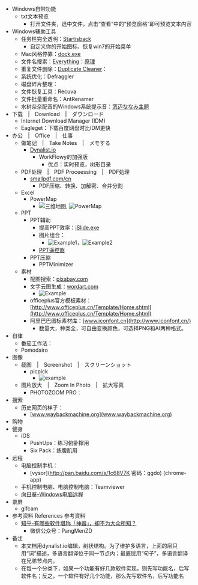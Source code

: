 - Windows自带功能
    - txt文本预览
        - 打开文件夹，选中文件，点击“查看”中的“预览窗格”即可预览文本内容
- Windows辅助工具
    - 任务栏完全透明：[Startisback](http://startisback.com/)
        - 自定义你的开始图标、恢复win7的开始菜单
    - Mac风格停靠：[dock.exe](http://pan.baidu.com/s/1mg90v4s)
    - 文件名搜索：[Everything](http://www.voidtools.com/)：[原理](https://www.zhihu.com/question/20549498/answer/47017416)
    - 重复文件删除：[Duplicate Cleaner](https://www.digitalvolcano.co.uk/duplicatecleaner.html)：
    - 系统优化：Defraggler
    - 磁盘碎片整理：
    - 文件恢复工具：Recuva
    - 文件批量重命名：AntRenamer
    - 水树奈奈配音的Windows系统提示音：[窓辺ななみ主题](http://pan.baidu.com/s/1qWMjy00)
- 下载　|　Download　|　ダウンロード
    - Internet Download Manager (IDM)
    - Eagleget：下载百度网盘时比IDM更快
- 办公　|　Office　|　仕事
    - 做笔记　|　Take Notes　|　メモする
        - [Dynalist.io](Dynalist.io)
            - WorkFlowy的加强版
                - 优点：实时预览，树形目录
    - PDF处理　|　PDF Proceessing　|　PDF処理
        - [smallpdf.com/cn](smallpdf.com/cn)
            - PDF压缩、转换、加解密、合并分割
    - Excel
        - PowerMap
            - ![三维地图](https://pic4.zhimg.com/v2-931287154abe9b092fab288cd69af2bb_b.jpg), ![PowerMap](https://pic2.zhimg.com/v2-420589a1125d4b79e69e7d92b6336905_b.jpg)
    - PPT
        - PPT辅助
            - 提高PPT效率：[iSlide.exe](www.islide.cc)
            - 图片组合：
                - ![Example1](https://pic2.zhimg.com/736896d39465522d750d0d4a74568891_b.png)，![Example2](https://pic3.zhimg.com/7fb1ed0e9f8a7dae4231da371600c8a2_b.png)
            - [PPT遥控器](http://ppt.baidu.com/)
        - PPT压缩
            - PPTMinimizer
    - 素材
        - 配图搜索：[pixabay.com](pixabay.com)
        - 文字云图生成：[wordart.com](wordart.com)
            - ![Example](https://wordart.com/static/img/gallery/aoi7bifdb4k7.png)
        - officeplus官方模板素材：[http://www.officeplus.cn/Template/Home.shtml](http://www.officeplus.cn/Template/Home.shtml)
        - 阿里巴巴图标素材库：[www.iconfont.cn](http://www.iconfont.cn/)
            - 数量大，种类全，可自由变换颜色，可选择PNG和AI两种格式。
- 自律
    - 番茄工作法：
    - Pomodairo
- 图像
    - 截图　|　Screenshot　|　スクリーンショット
        - picpick
            - ![example](https://pic4.zhimg.com/a92c7c07b97e5244ee6022e271cbb6cf_r.png)
    - 图片放大　|　Zoom In Photo　|　拡大写真
        - PHOTOZOOM PRO：
- 搜索 
    - 历史网页的样子：
        - [www.waybackmachine.org](www.waybackmachine.org)
- 购物
- 健身
    - iOS
        - PushUps：练习俯卧撑用
        - Six Pack：练腹肌用
- 远程
    - 电脑控制手机：
        - [vysor](http://pan.baidu.com/s/1c68V7K 密码：ggdo) (chrome-app)
    - 手机控制电脑、电脑控制电脑：Teamviewer
    - [向日葵-Windows电脑远程](http://sunlogin.oray.com/zh_CN/download/)
- 录屏
    - gifcam
- 参考资料 References 参考資料
    - [知乎-有哪些软件堪称「神器」，却不为大众所知？](https://www.zhihu.com/question/36546814)
        - 微信公众号：PangMenZD
- 备注
    - 本文档用dynalist.io编辑，树状结构。为了维护多语言，上面的层只用“词”描述，多语言翻译位于同一节点内；最底层用“句子”，多语言翻译在兄弟节点内。
    - 在每一个分类下，如果一个功能有好几款软件实现，则先写功能名，后写软件名；反之，一个软件有好几个功能，那么先写软件名，后写功能名
